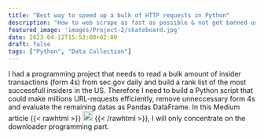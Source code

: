```yaml
---
title: "Best way to speed up a bulk of HTTP requests in Python"
description: "How to web scrape as fast as possible & not get banned using Asyncio?"
featured_image: 'images/Project-2/skateboard.jpg'
date: 2023-04-12T15:53:00+02:00
draft: false
tags: ["Python", "Data Collection"]
---
```


I had a programming project that needs to read a bulk amount of insider transactions (form 4s) from sec.gov daily and build a rank list of the most successfull insiders in the US. Therefore I need to build a Python script that could make millions URL-requests efficiently, remove unneccessary form 4s and evaluate the remaining datas as Pandas DataFrame. In this Medium article {{< rawhtml >}} 
  <a href="https://gunardi-dashboard.herokuapp.com" target="_blank"><img src="/images/siteimages/link_icon.png" style="width:20px;height:20px;"></a>
{{< /rawhtml >}}, I will only concentrate on the downloader programming part.
